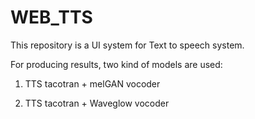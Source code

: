 # WEB_TTS

This repository is a UI system for Text to speech system.

For producing results, two kind of models are used:

1. TTS tacotran + melGAN vocoder

2. TTS tacotran + Waveglow vocoder


